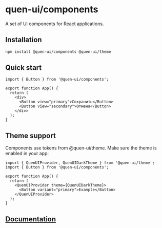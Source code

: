 # quen-ui/components

A set of UI components for React applications.

## Installation

```bash
npm install @quen-ui/components @quen-ui/theme
```

## Quick start

```tsx
import { Button } from '@quen-ui/components';

export function App() {
  return (
    <div>
      <Button view="primary">Сохранить</Button>
      <Button view="secondary">Отмена</Button>
    </div>
  );
}
```

## Theme support

Components use tokens from @quen-ui/theme. Make sure the theme is enabled in your app:

```tsx
import { QuenUIProvider, QuenUIDarkTheme } from '@quen-ui/theme';
import { Button } from '@quen-ui/components';

export function App() {
  return (
    <QuenUIProvider theme={QuenUIDarkTheme}>
      <Button variant="primary">Example</Button>
    </QuenUIProvider>
  );
}
```

## [Documentation](https://quen-ui.github.io/)
